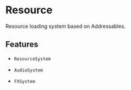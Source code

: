 # Resource

Resource loading system based on Addressables. 

## Features

- `ResourceSystem`

- `AudioSystem` 

- `FXSystem`